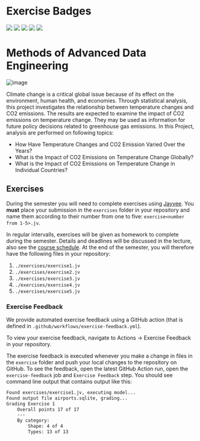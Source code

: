 # Exercise Badges

![](https://byob.yarr.is/moeezmujahid70/MADE-SS24/score_ex1) ![](https://byob.yarr.is/moeezmujahid70/MADE-SS24/score_ex2) ![](https://byob.yarr.is/moeezmujahid70/MADE-SS24/score_ex3) ![](https://byob.yarr.is/moeezmujahid70/MADE-SS24/score_ex4) ![](https://byob.yarr.is/moeezmujahid70/MADE-SS24/score_ex5)


# Methods of Advanced Data Engineering 

![image](https://github.com/moeezmujahid70/MADE-SS24/assets/51213035/586f00da-5bcd-4995-b18e-45dc5033bf21)


Climate change is a critical global issue because of its effect on the environment, human health, and economies. Through statistical analysis, this project investigates the relationship between temperature changes and CO2 emissions. The results are expected to examine the impact of CO2 emissions on temperature change. They may be used as information for future policy decisions related to greenhouse gas emissions.
In this Project, analysis are performed on following topics:

- How Have Temperature Changes and CO2 Emission  Varied Over the Years?
- What is the Impact of CO2 Emissions on Temperature Change Globally?
- What is the Impact of CO2 Emissions on Temperature Change in Individual Countries? 


## Exercises
During the semester you will need to complete exercises using [Jayvee](https://github.com/jvalue/jayvee). You **must** place your submission in the `exercises` folder in your repository and name them according to their number from one to five: `exercise<number from 1-5>.jv`.

In regular intervalls, exercises will be given as homework to complete during the semester. Details and deadlines will be discussed in the lecture, also see the [course schedule](https://made.uni1.de/). At the end of the semester, you will therefore have the following files in your repository:

1. `./exercises/exercise1.jv`
2. `./exercises/exercise2.jv`
3. `./exercises/exercise3.jv`
4. `./exercises/exercise4.jv`
5. `./exercises/exercise5.jv`

### Exercise Feedback
We provide automated exercise feedback using a GitHub action (that is defined in `.github/workflows/exercise-feedback.yml`). 

To view your exercise feedback, navigate to Actions -> Exercise Feedback in your repository.

The exercise feedback is executed whenever you make a change in files in the `exercise` folder and push your local changes to the repository on GitHub. To see the feedback, open the latest GitHub Action run, open the `exercise-feedback` job and `Exercise Feedback` step. You should see command line output that contains output like this:

```sh
Found exercises/exercise1.jv, executing model...
Found output file airports.sqlite, grading...
Grading Exercise 1
	Overall points 17 of 17
	---
	By category:
		Shape: 4 of 4
		Types: 13 of 13
```
